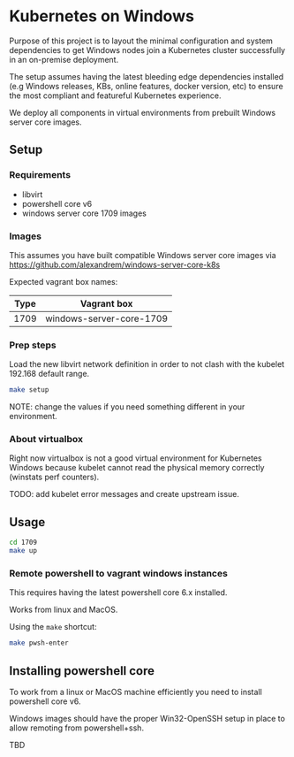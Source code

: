 # Kubernetes on Windows

Purpose of this project is to layout the minimal configuration and system dependencies to get Windows nodes join a Kubernetes cluster successfully in an on-premise deployment.

The setup assumes having the latest bleeding edge dependencies installed (e.g Windows releases, KBs, online features, docker version, etc) to ensure the most compliant and featureful Kubernetes experience.

We deploy all components in virtual environments from prebuilt Windows server core images.


## Setup

### Requirements

- libvirt
- powershell core v6
- windows server core 1709 images

### Images

This assumes you have built compatible Windows server core images via https://github.com/alexandrem/windows-server-core-k8s

Expected vagrant box names:

| Type | Vagrant box               |
| ---- | ------------------------- |
| 1709 | windows-server-core-1709

### Prep steps

Load the new libvirt network definition in order to not clash with the kubelet 192.168 default range.

```bash
make setup
```

NOTE: change the values if you need something different in your environment.


### About virtualbox

Right now virtualbox is not a good virtual environment for Kubernetes Windows because kubelet cannot read the physical memory correctly (winstats perf counters).

TODO: add kubelet error messages and create upstream issue.


## Usage

```bash
cd 1709
make up
```

### Remote powershell to vagrant windows instances

This requires having the latest powershell core 6.x installed.

Works from linux and MacOS.

Using the `make` shortcut:

```bash
make pwsh-enter
```

## Installing powershell core

To work from a linux or MacOS machine efficiently you need to install powershell core v6.

Windows images should have the proper Win32-OpenSSH setup in place to allow remoting from powershell+ssh.

TBD
